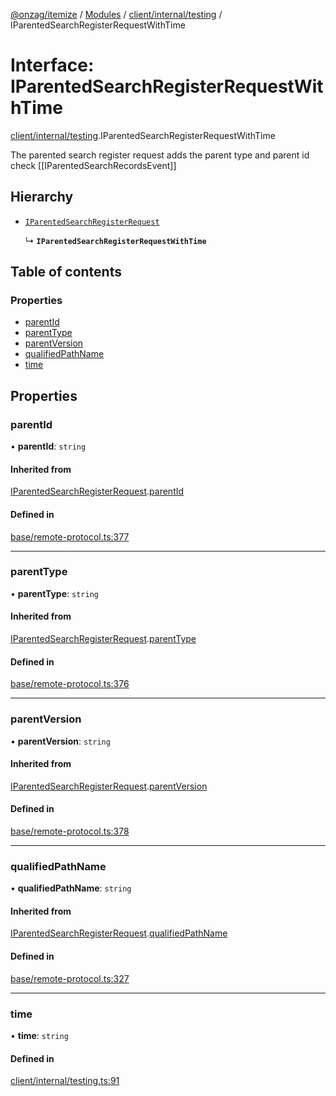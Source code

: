 [@onzag/itemize](../README.md) / [Modules](../modules.md) / [client/internal/testing](../modules/client_internal_testing.md) / IParentedSearchRegisterRequestWithTime

# Interface: IParentedSearchRegisterRequestWithTime

[client/internal/testing](../modules/client_internal_testing.md).IParentedSearchRegisterRequestWithTime

The parented search register request adds the parent type and parent id
check [[IParentedSearchRecordsEvent]]

## Hierarchy

- [`IParentedSearchRegisterRequest`](base_remote_protocol.IParentedSearchRegisterRequest.md)

  ↳ **`IParentedSearchRegisterRequestWithTime`**

## Table of contents

### Properties

- [parentId](client_internal_testing.IParentedSearchRegisterRequestWithTime.md#parentid)
- [parentType](client_internal_testing.IParentedSearchRegisterRequestWithTime.md#parenttype)
- [parentVersion](client_internal_testing.IParentedSearchRegisterRequestWithTime.md#parentversion)
- [qualifiedPathName](client_internal_testing.IParentedSearchRegisterRequestWithTime.md#qualifiedpathname)
- [time](client_internal_testing.IParentedSearchRegisterRequestWithTime.md#time)

## Properties

### parentId

• **parentId**: `string`

#### Inherited from

[IParentedSearchRegisterRequest](base_remote_protocol.IParentedSearchRegisterRequest.md).[parentId](base_remote_protocol.IParentedSearchRegisterRequest.md#parentid)

#### Defined in

[base/remote-protocol.ts:377](https://github.com/onzag/itemize/blob/59702dd5/base/remote-protocol.ts#L377)

___

### parentType

• **parentType**: `string`

#### Inherited from

[IParentedSearchRegisterRequest](base_remote_protocol.IParentedSearchRegisterRequest.md).[parentType](base_remote_protocol.IParentedSearchRegisterRequest.md#parenttype)

#### Defined in

[base/remote-protocol.ts:376](https://github.com/onzag/itemize/blob/59702dd5/base/remote-protocol.ts#L376)

___

### parentVersion

• **parentVersion**: `string`

#### Inherited from

[IParentedSearchRegisterRequest](base_remote_protocol.IParentedSearchRegisterRequest.md).[parentVersion](base_remote_protocol.IParentedSearchRegisterRequest.md#parentversion)

#### Defined in

[base/remote-protocol.ts:378](https://github.com/onzag/itemize/blob/59702dd5/base/remote-protocol.ts#L378)

___

### qualifiedPathName

• **qualifiedPathName**: `string`

#### Inherited from

[IParentedSearchRegisterRequest](base_remote_protocol.IParentedSearchRegisterRequest.md).[qualifiedPathName](base_remote_protocol.IParentedSearchRegisterRequest.md#qualifiedpathname)

#### Defined in

[base/remote-protocol.ts:327](https://github.com/onzag/itemize/blob/59702dd5/base/remote-protocol.ts#L327)

___

### time

• **time**: `string`

#### Defined in

[client/internal/testing.ts:91](https://github.com/onzag/itemize/blob/59702dd5/client/internal/testing.ts#L91)
